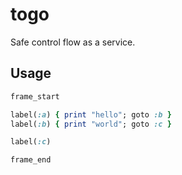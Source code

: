 # togo

Safe control flow as a service.

## Usage

```ruby
frame_start

label(:a) { print "hello"; goto :b }
label(:b) { print "world"; goto :c }

label(:c)

frame_end
```
